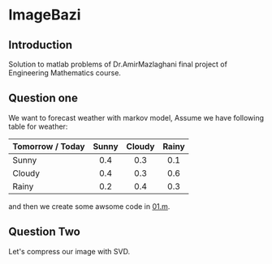 # ImageBazi
## Introduction
Solution to matlab problems of Dr.AmirMazlaghani final project of Engineering Mathematics course.

## Question one
We want to forecast weather with markov model, Assume we have following table for weather:

| Tomorrow / Today | Sunny | Cloudy | Rainy |
|:---------------- |:-----:|:------:|:-----:|
| Sunny            |  0.4  |  0.3   |  0.1  |
| Cloudy           |  0.4  |  0.3   |  0.6  |
| Rainy            |  0.2  |  0.4   |  0.3  |

and then we create some awsome code in [01.m](01.m).

## Question Two
Let's compress our image with SVD.

